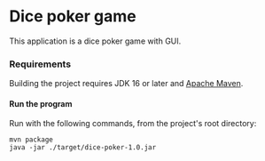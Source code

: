 Dice poker game
===
This application is a dice poker game with GUI.

### Requirements

Building the project requires JDK 16 or later and [Apache Maven](https://maven.apache.org/).

#### Run the program
Run with the following commands, from the project's root directory:

```shell script
mvn package
java -jar ./target/dice-poker-1.0.jar
```
